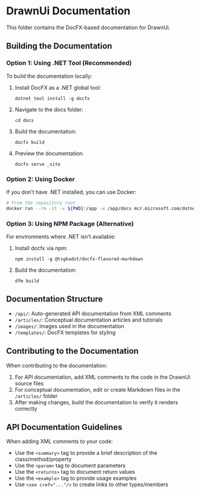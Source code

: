 # DrawnUi Documentation

This folder contains the DocFX-based documentation for DrawnUi.

## Building the Documentation

### Option 1: Using .NET Tool (Recommended)

To build the documentation locally:

1. Install DocFX as a .NET global tool:
   ```
   dotnet tool install -g docfx
   ```

2. Navigate to the docs folder:
   ```
   cd docs
   ```

3. Build the documentation:
   ```
   docfx build
   ```

4. Preview the documentation:
   ```
   docfx serve _site
   ```

### Option 2: Using Docker

If you don't have .NET installed, you can use Docker:

```bash
# From the repository root
docker run --rm -it -v ${PWD}:/app -w /app/docs mcr.microsoft.com/dotnet/sdk:7.0 bash -c "dotnet tool install -g docfx && docfx build"
```

### Option 3: Using NPM Package (Alternative)

For environments where .NET isn't available:

1. Install docfx via npm:
   ```
   npm install -g @tsgkadot/docfx-flavored-markdown
   ```

2. Build the documentation:
   ```
   dfm build
   ```

## Documentation Structure

- `/api/`: Auto-generated API documentation from XML comments
- `/articles/`: Conceptual documentation articles and tutorials
- `/images/`: Images used in the documentation
- `/templates/`: DocFX templates for styling

## Contributing to the Documentation

When contributing to the documentation:

1. For API documentation, add XML comments to the code in the DrawnUi source files
2. For conceptual documentation, edit or create Markdown files in the `/articles/` folder
3. After making changes, build the documentation to verify it renders correctly

## API Documentation Guidelines

When adding XML comments to your code:

- Use the `<summary>` tag to provide a brief description of the class/method/property
- Use the `<param>` tag to document parameters
- Use the `<returns>` tag to document return values
- Use the `<example>` tag to provide usage examples
- Use `<see cref="..."/>` to create links to other types/members